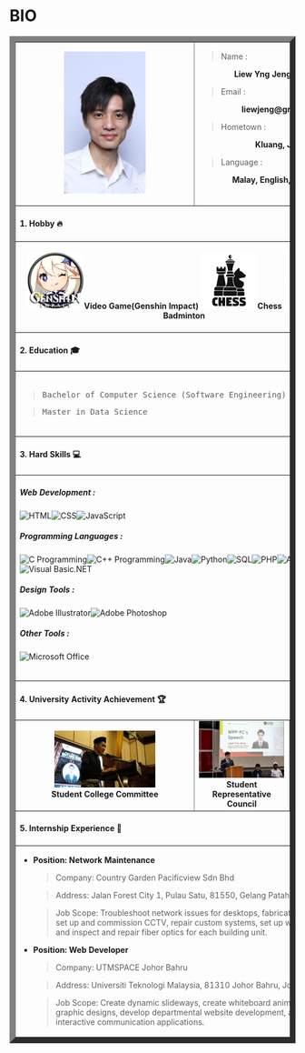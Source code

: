 # BIO
<table border="10" align="center">
  <!--Biodata-->
  <tr>
    <td align="center" width="300">
      <img src="image/jeng.jpeg" height="250" width="auto" title="Liew Yng Jeng" alt="Liew Yng Jeng">
    </td>
    <td colspan="2" width="450">
      <blockquote>Name :</blockquote>
      <div align="right"><b>Liew Yng Jeng (Jeng / David)</b></div>
      <blockquote>Email :</blockquote>
      <div align="right"><b>liewjeng@graduate.utm.my</b></div>
      <blockquote>Hometown :</blockquote>
      <div align="right"><b>Kluang, Johor, Malaysia</b></div>
      <blockquote>Language :</blockquote>
      <div align="right"><b>Malay, English, Mandarin, and Cantonese</b></div>
      <br>
    </td>
  </tr>
  <tr>
    <td colspan="3"><h4>1. Hobby 🔥</h4></td>
  </tr>
  <tr>
    <td colspan="3">
      <br>
      <div align="center">
        <img src="image/genshin.png" height="100" width="auto" title="Video Game(Genshin Impact)" alt="Video Game(Genshin Impact)"/><b>Video Game(Genshin Impact)</b>
        <img src="image/chess.png" height="100" width="auto" title="Chess" alt="Chess"/><b>Chess</b>
        <img src="image/bmt.png" height="100" width="auto" title="Badminton" alt="Badminton"/><b>Badminton</b>
      </div>
      <br>
    </td>
  </tr>
  <tr>
    <td colspan="3"><h4>2. Education 🎓</h4></td>
  </tr>
  <tr>
    <td colspan="3">
      <br>
      <blockquote>
        <pre>Bachelor of Computer Science (Software Engineering) with Honours</pre>
      </blockquote>
      <blockquote>
        <pre>Master in Data Science</pre>
      </blockquote>
      <br>
    </td>
  </tr>
  <tr>
    <td colspan="3"><h4>3. Hard Skills 💻</h4></td>
  </tr>
  <tr>
    <td colspan="3">
      
##### Web Development : 
![HTML](https://img.shields.io/badge/HTML-E34F26?style=for-the-badge&logo=html5&logoColor=white)![CSS](https://img.shields.io/badge/CSS-1572B6?style=for-the-badge&logo=css3&logoColor=white)![JavaScript](https://img.shields.io/badge/JavaScript-F7DF1E?style=for-the-badge&logo=javascript&logoColor=white)
##### Programming Languages : 
![C Programming](https://img.shields.io/badge/C-00599C?style=for-the-badge&logo=c&logoColor=white)![C++ Programming](https://img.shields.io/badge/C++-00599C?style=for-the-badge&logo=cplusplus&logoColor=white)![Java](https://img.shields.io/badge/Java-007396?style=for-the-badge&logo=java&logoColor=white)![Python](https://img.shields.io/badge/Python-3776AB?style=for-the-badge&logo=python&logoColor=white)![SQL](https://img.shields.io/badge/SQL-4479A1?style=for-the-badge&logo=postgresql&logoColor=white)![PHP](https://img.shields.io/badge/PHP-777BB4?style=for-the-badge&logo=php&logoColor=white)![Android](https://img.shields.io/badge/Android-3DDC84?style=for-the-badge&logo=android&logoColor=white)![Visual Basic.NET](https://img.shields.io/badge/Visual%20Basic.NET-945DB7?style=for-the-badge&logo=visualstudio&logoColor=white)
##### Design Tools :
![Adobe Illustrator](https://img.shields.io/badge/Adobe%20Illustrator-FF9A00?style=for-the-badge&logo=adobeillustrator&logoColor=white)![Adobe Photoshop](https://img.shields.io/badge/Adobe%20Photoshop-31A8FF?style=for-the-badge&logo=adobephotoshop&logoColor=white)      
##### Other Tools :
![Microsoft Office](https://img.shields.io/badge/Microsoft%20Office-D83B01?style=for-the-badge&logo=microsoft-office&logoColor=white)
      <br><br>
    </td>
  </tr>
  <tr>
    <td colspan="3"><h4>4. University Activity Achievement 🏆</h4></td>
  </tr>
  <tr align="center">
    <td>
      <img src="image/JKM KDSE.jpeg" height="100" width="auto" title="JKM KDSE" alt="JKM KDSE"/><br>
      <b>Student College Committee</b>
    </td>
    <td>
      <img src="image/MPP FC.jpeg" height="100" width="auto" title="MPP FC" alt="MPP FC"/><br>
      <b>Student Representative Council</b>
    </td>
    <td>
      <img src="image/Event Lecturer.jpeg" height="100" width="auto" title="Event Lecturer" alt="Event Lecturer"/><br>
      <b>Event Lecturer</b>
    </td>
  </tr>
  <tr>
    <td colspan="3"><h4>5. Internship Experience 💼</h4></td>
  </tr>
  <tr>
    <td colspan="3">
      <ul>
        <li>
          <b>Position: Network Maintenance</b>
          <blockquote>Company: Country Garden Pacificview Sdn Bhd</blockquote>
          <blockquote>Address: Jalan Forest City 1, Pulau Satu, 81550, Gelang Patah, Johor</blockquote>
          <blockquote>Job Scope: Troubleshoot network issues for desktops, fabricate LAN cables, set up and commission CCTV, repair custom systems, set up wireless routers, and inspect and repair fiber optics for each building unit.</blockquote>
        </li>
        <li>
          <b>Position: Web Developer</b>
          <blockquote>Company: UTMSPACE Johor Bahru</blockquote>
          <blockquote>Address: Universiti Teknologi Malaysia, 81310 Johor Bahru, Johor.</blockquote>
          <blockquote>Job Scope: Create dynamic slideways, create whiteboard animation, create graphic designs, develop departmental website development, and develop interactive communication applications.</blockquote>
        </li>
      </ul>
    </td>
  </tr>
</table>
